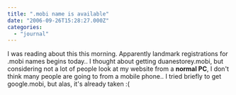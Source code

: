 ```yaml
---
title: ".mobi name is available"
date: "2006-09-26T15:28:27.000Z"
categories: 
  - "journal"
---
```


I was reading about this this morning. Apparently landmark registrations for .mobi names begins today.. I thought about getting duanestorey.mobi, but considering not a lot of people look at my website from a **normal PC**, I don't think many people are going to from a mobile phone.. I tried briefly to get google.mobi, but alas, it's already taken :(
